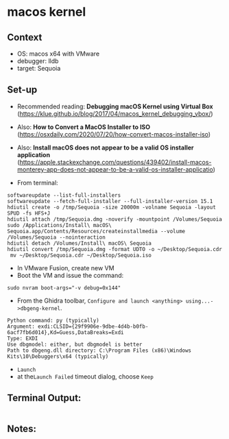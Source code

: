 # macos kernel

## Context
- OS: macos x64 with VMware
- debugger: lldb
- target: Sequoia

## Set-up

- Recommended reading: **Debugging macOS Kernel using Virtual Box** (https://klue.github.io/blog/2017/04/macos_kernel_debugging_vbox/)
- Also: **How to Convert a MacOS Installer to ISO** (https://osxdaily.com/2020/07/20/how-convert-macos-installer-iso)
- Also: **Install macOS does not appear to be a valid OS installer application** (https://apple.stackexchange.com/questions/439402/install-macos-monterey-app-does-not-appear-to-be-a-valid-os-installer-applicatio)

- From terminal:
```
softwareupdate --list-full-installers
softwareupdate --fetch-full-installer --full-installer-version 15.1
hdiutil create -o /tmp/Sequoia -size 20000m -volname Sequoia -layout SPUD -fs HFS+J
hdiutil attach /tmp/Sequoia.dmg -noverify -mountpoint /Volumes/Sequoia
sudo /Applications/Install\ macOS\ Sequoia.app/Contents/Resources/createinstallmedia --volume /Volumes/Sequoia --nointeraction
hdiutil detach /Volumes/Install\ macOS\ Sequoia
hdiutil convert /tmp/Sequoia.dmg -format UDTO -o ~/Desktop/Sequoia.cdr
 mv ~/Desktop/Sequoia.cdr ~/Desktop/Sequoia.iso
```
- In VMware Fusion, create new VM
- Boot the VM and issue the command:
```
sudo nvram boot-args="-v debug=0x144"
```
- From the Ghidra toolbar, `Configure and launch <anything> using...->dbgeng-kernel`.
```
Python command: py (typically)
Argument: exdi:CLSID={29f9906e-9dbe-4d4b-b0fb-6acf7fb6d014},Kd=Guess,DataBreaks=Exdi
Type: EXDI
Use dbgmodel: either, but dbgmodel is better
Path to dbgeng.dll directory: C:\Program Files (x86)\Windows Kits\10\Debuggers\x64 (typically)
```
- `Launch`
- at the`Launch Failed` timeout dialog, choose `Keep`

## Terminal Output:

```
```

## Notes:

